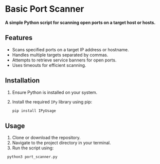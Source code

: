 # Basic Port Scanner

**A simple Python script for scanning open ports on a target host or hosts.**

## Features

- Scans specified ports on a target IP address or hostname.
- Handles multiple targets separated by commas.
- Attempts to retrieve service banners for open ports.
- Uses timeouts for efficient scanning.

## Installation

1. Ensure Python is installed on your system.
2. Install the required `IPy` library using pip:

   ```bash
   pip install IPyUsage

## Usage

1. Clone or download the repository.
2. Navigate to the project directory in your terminal.
3. Run the script using:
   
  ```bash
   python3 port_scanner.py
